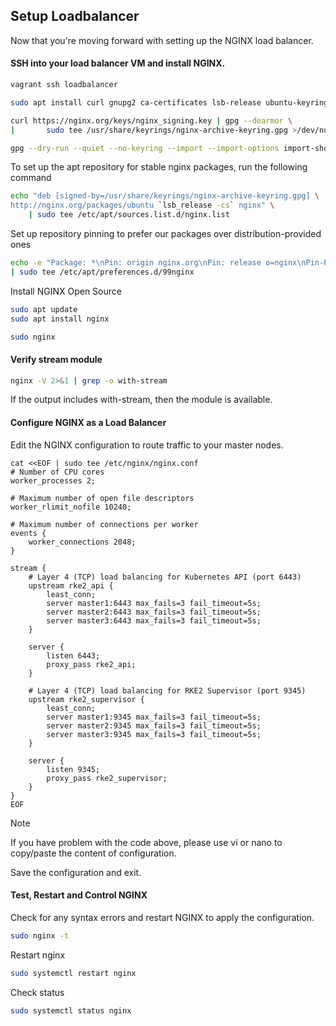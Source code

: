 
##  Setup Loadbalancer

Now that you're moving forward with setting up the NGINX load balancer.

#### SSH into your load balancer VM and install NGINX.

```bash
vagrant ssh loadbalancer
```

```bash
sudo apt install curl gnupg2 ca-certificates lsb-release ubuntu-keyring
```

```bash
curl https://nginx.org/keys/nginx_signing.key | gpg --dearmor \
|       sudo tee /usr/share/keyrings/nginx-archive-keyring.gpg >/dev/null
```

```bash
gpg --dry-run --quiet --no-keyring --import --import-options import-show /usr/share/keyrings/nginx-archive-keyring.gpg
```

To set up the apt repository for stable nginx packages, run the following command

```bash
echo "deb [signed-by=/usr/share/keyrings/nginx-archive-keyring.gpg] \
http://nginx.org/packages/ubuntu `lsb_release -cs` nginx" \
    | sudo tee /etc/apt/sources.list.d/nginx.list
```

Set up repository pinning to prefer our packages over distribution-provided ones

```bash
echo -e "Package: *\nPin: origin nginx.org\nPin: release o=nginx\nPin-Priority: 900\n" \
| sudo tee /etc/apt/preferences.d/99nginx
```

Install NGINX Open Source

```bash
sudo apt update
sudo apt install nginx
```
```bash
sudo nginx
```

#### Verify stream module

```bash
nginx -V 2>&1 | grep -o with-stream
```

If the output includes with-stream, then the module is available.

#### Configure NGINX as a Load Balancer

Edit the NGINX configuration to route traffic to your master nodes.

```
cat <<EOF | sudo tee /etc/nginx/nginx.conf
# Number of CPU cores
worker_processes 2;

# Maximum number of open file descriptors
worker_rlimit_nofile 10240;

# Maximum number of connections per worker
events {
    worker_connections 2048;
}

stream {
    # Layer 4 (TCP) load balancing for Kubernetes API (port 6443)
    upstream rke2_api {
        least_conn;
        server master1:6443 max_fails=3 fail_timeout=5s;
        server master2:6443 max_fails=3 fail_timeout=5s;
        server master3:6443 max_fails=3 fail_timeout=5s;
    }

    server {
        listen 6443;
        proxy_pass rke2_api;
    }

    # Layer 4 (TCP) load balancing for RKE2 Supervisor (port 9345)
    upstream rke2_supervisor {
        least_conn;
        server master1:9345 max_fails=3 fail_timeout=5s;
        server master2:9345 max_fails=3 fail_timeout=5s;
        server master3:9345 max_fails=3 fail_timeout=5s;
    }

    server {
        listen 9345;
        proxy_pass rke2_supervisor;
    }
}
EOF
```

> [!NOTE]
> If you have problem with the code above, please use vi or nano to copy/paste the content of configuration.

Save the configuration and exit.


#### Test, Restart and Control NGINX

Check for any syntax errors and restart NGINX to apply the configuration.

```bash
sudo nginx -t
```

Restart nginx
```bash
sudo systemctl restart nginx
```

Check status
```bash
sudo systemctl status nginx
```